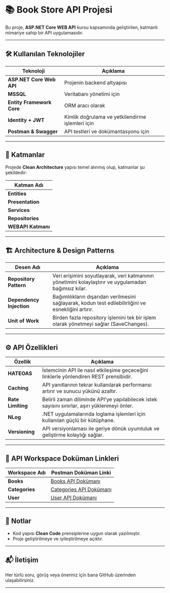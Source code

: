 # 📚 Book Store API Projesi

Bu proje, **ASP.NET Core WEB API** kursu kapsamında geliştirilen, katmanlı mimariye sahip bir API uygulamasıdır.

---

## 🛠 Kullanılan Teknolojiler

| Teknoloji               | Açıklama                                             |
|------------------------|-----------------------------------------------------|
| **ASP.NET Core Web API**| Projenin backend altyapısı                           |
| **MSSQL**               | Veritabanı yönetimi için                             |
| **Entity Framework Core**| ORM aracı olarak                                    |
| **Identity + JWT**      | Kimlik doğrulama ve yetkilendirme işlemleri için    |
| **Postman & Swagger**   | API testleri ve dokümantasyonu için                  |

---

## 🧱 Katmanlar

Projede **Clean Architecture** yapısı temel alınmış olup, katmanlar şu şekildedir:

| Katman Adı           |
|----------------------|
| **Entities**         |
| **Presentation**     |
| **Services**         |
| **Repositories**     |
| **WEBAPI Katmanı**   |

---

## 🏗 Architecture & Design Patterns

| Desen Adı             | Açıklama                                                                                             |
|-----------------------|----------------------------------------------------------------------------------------------------|
| **Repository Pattern** | Veri erişimini soyutlayarak, veri katmanının yönetimini kolaylaştırır ve uygulamadan bağımsız kılar.|
| **Dependency Injection** | Bağımlılıkların dışarıdan verilmesini sağlayarak, kodun test edilebilirliğini ve esnekliğini artırır.|
| **Unit of Work**       | Birden fazla repository işlemini tek bir işlem olarak yönetmeyi sağlar (SaveChanges).               |

---

## ⚙️ API Özellikleri

| Özellik           | Açıklama                                                                                       |
|-------------------|-----------------------------------------------------------------------------------------------|
| **HATEOAS**       | İstemcinin API ile nasıl etkileşime geçeceğini linklerle yönlendiren REST prensibidir.          |
| **Caching**       | API yanıtlarının tekrar kullanılarak performansı artırır ve sunucu yükünü azaltır.             |
| **Rate Limiting** | Belirli zaman diliminde API’ye yapılabilecek istek sayısını sınırlar, aşırı yüklenmeyi önler.  |
| **NLog**          | .NET uygulamalarında loglama işlemleri için kullanılan güçlü bir kütüphane.                    |
| **Versioning**    | API versiyonlaması ile geriye dönük uyumluluk ve geliştirme kolaylığı sağlar.                   |

---

## 📄 API Workspace Doküman Linkleri

| Workspace Adı  | Postman Doküman Linki                                                                                      |
|---------------|------------------------------------------------------------------------------------------------------------|
| **Books**     | [Books API Dokümanı](https://documenter.getpostman.com/view/37005138/2sB34hEzUm#78156633-c077-4e58-a007-9bc0fdee5526)      |
| **Categories**| [Categories API Dokümanı](https://documenter.getpostman.com/view/37005138/2sB34hEzZ6)                        |
| **User**      | [User API Dokümanı](https://documenter.getpostman.com/view/37005138/2sB34hEzZ5)                             |

---

## 📌 Notlar

- Kod yapısı **Clean Code** prensiplerine uygun olarak yazılmıştır.
- Proje geliştirilmeye ve iyileştirilmeye açıktır.

---

## 📬 İletişim

Her türlü soru, görüş veya öneriniz için bana GitHub üzerinden ulaşabilirsiniz.

---

